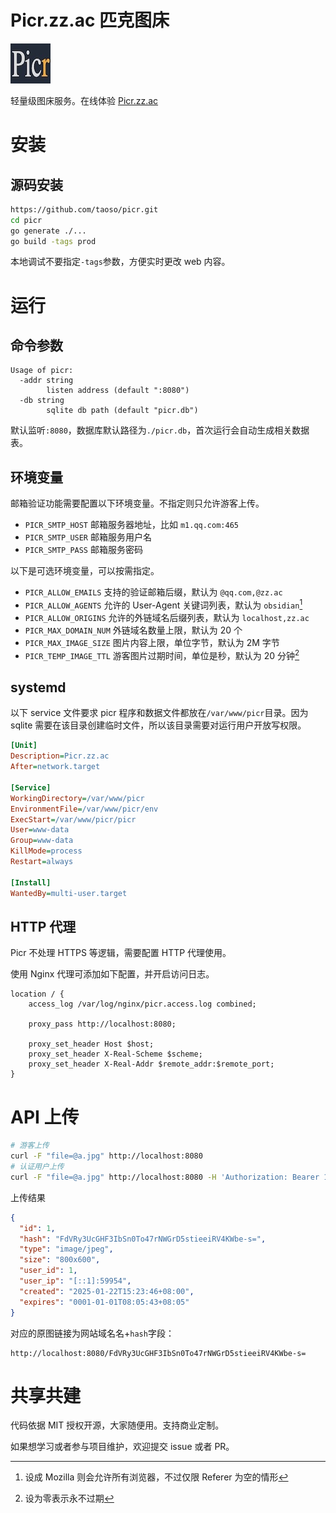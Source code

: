 # Picr.zz.ac 匹克图床

![picr](./web/picr.jpg)

轻量级图床服务。在线体验 [Picr.zz.ac](https://picr.zz.ac)

# 安装

## 源码安装

```bash
https://github.com/taoso/picr.git
cd picr
go generate ./...
go build -tags prod
```

本地调试不要指定`-tags`参数，方便实时更改 web 内容。

# 运行

## 命令参数

```
Usage of picr:
  -addr string
        listen address (default ":8080")
  -db string
        sqlite db path (default "picr.db")
```

默认监听`:8080`，数据库默认路径为`./picr.db`，首次运行会自动生成相关数据表。

## 环境变量

邮箱验证功能需要配置以下环境变量。不指定则只允许游客上传。

- `PICR_SMTP_HOST` 邮箱服务器地址，比如 `m1.qq.com:465`
- `PICR_SMTP_USER` 邮箱服务用户名
- `PICR_SMTP_PASS` 邮箱服务密码

以下是可选环境变量，可以按需指定。

- `PICR_ALLOW_EMAILS` 支持的验证邮箱后缀，默认为 `@qq.com,@zz.ac`
- `PICR_ALLOW_AGENTS` 允许的 User-Agent 关键词列表，默认为 `obsidian`[^agent]
- `PICR_ALLOW_ORIGINS` 允许的外链域名后缀列表，默认为 `localhost,zz.ac`
- `PICR_MAX_DOMAIN_NUM` 外链域名数量上限，默认为 20 个
- `PICR_MAX_IMAGE_SIZE` 图片内容上限，单位字节，默认为 2M 字节
- `PICR_TEMP_IMAGE_TTL` 游客图片过期时间，单位是秒，默认为 20 分钟[^ttl]


[^agent]: 设成 Mozilla 则会允许所有浏览器，不过仅限 Referer 为空的情形
[^ttl]: 设为零表示永不过期

## systemd

以下 service 文件要求 picr 程序和数据文件都放在`/var/www/picr`目录。因为 sqlite
需要在该目录创建临时文件，所以该目录需要对运行用户开放写权限。

```ini
[Unit]
Description=Picr.zz.ac
After=network.target

[Service]
WorkingDirectory=/var/www/picr
EnvironmentFile=/var/www/picr/env
ExecStart=/var/www/picr/picr
User=www-data
Group=www-data
KillMode=process
Restart=always

[Install]
WantedBy=multi-user.target
```

## HTTP 代理

Picr 不处理 HTTPS 等逻辑，需要配置 HTTP 代理使用。

使用 Nginx 代理可添加如下配置，并开启访问日志。

```nginx
location / {
    access_log /var/log/nginx/picr.access.log combined;

    proxy_pass http://localhost:8080;

    proxy_set_header Host $host;
    proxy_set_header X-Real-Scheme $scheme;
    proxy_set_header X-Real-Addr $remote_addr:$remote_port;
}
```

# API 上传

```bash
# 游客上传
curl -F "file=@a.jpg" http://localhost:8080
# 认证用户上传
curl -F "file=@a.jpg" http://localhost:8080 -H 'Authorization: Bearer 1~lX6rzAYBrGQuADqmZwAaIwBamAO22yT-SD5yshTn6Ac='
```

上传结果

```json
{
  "id": 1,
  "hash": "FdVRy3UcGHF3IbSn0To47rNWGrD5stieeiRV4KWbe-s=",
  "type": "image/jpeg",
  "size": "800x600",
  "user_id": 1,
  "user_ip": "[::1]:59954",
  "created": "2025-01-22T15:23:46+08:00",
  "expires": "0001-01-01T08:05:43+08:05"
}
```

对应的原图链接为网站域名名+`hash`字段：

```
http://localhost:8080/FdVRy3UcGHF3IbSn0To47rNWGrD5stieeiRV4KWbe-s=
```

# 共享共建

代码依据 MIT 授权开源，大家随便用。支持商业定制。

如果想学习或者参与项目维护，欢迎提交 issue 或者 PR。
